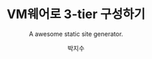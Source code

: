 ---
layout: post
title: VM웨어로 3-tier 구성하기
subtitle: A awesome static site generator.
author: 박지수
categories: 리눅스
---